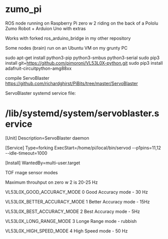 # zumo_pi
ROS node running on Raspberry Pi zero w 2 riding on the back of a Pololu Zumo Robot + Arduion Uno with extras

Works with forked ros_arduino_bridge in my other repository

Some nodes (brain) run on an Ubuntu VM on my grunty PC

sudo apt-get install python3-pip python3-smbus python3-serial
sudo pip3 install git+https://github.com/pimoroni/VL53L0X-python.git
sudo pip3 install adafruit-circuitpython-amg88xx

compile ServoBlaster
https://github.com/richardghirst/PiBits/tree/master/ServoBlaster

ServoBlaster systemd service file:
# /lib/systemd/system/servoblaster.service

[Unit]
Description=ServoBlaster daemon

[Service]
Type=forking
ExecStart=/home/pi/local/bin/servod --p1pins=11,12 --idle-timeout=1000

[Install]
WantedBy=multi-user.target

TOF rnage sensor modes

Maximum throuhput on zero w 2 is 20-25 Hz

VL53L0X_GOOD_ACCURACY_MODE      0    Good Accuracy mode - 30 Hz

VL53L0X_BETTER_ACCURACY_MODE    1    Better Accuracy mode - 15Hz

VL53L0X_BEST_ACCURACY_MODE      2    Best Accuracy mode - 5Hz

VL53L0X_LONG_RANGE_MODE         3    Longe Range mode - rubbish

VL53L0X_HIGH_SPEED_MODE         4    High Speed mode - 50 Hz 

